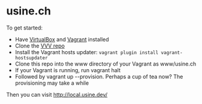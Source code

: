 # usine.ch

To get started:

*  Have [VirtualBox](https://www.virtualbox.org/) and [Vagrant](https://www.vagrantup.com/) installed
*  Clone the [VVV repo](https://github.com/Varying-Vagrant-Vagrants/VVV)
*  Install the Vagrant hosts updater: ```vagrant plugin install vagrant-hostsupdater```
*  Clone this repo into the www directory of your Vagrant as www/usine.ch
*  If your Vagrant is running, run vagrant halt
*  Followed by vagrant up --provision. Perhaps a cup of tea now? The provisioning may take a while

Then you can visit http://local.usine.dev/

